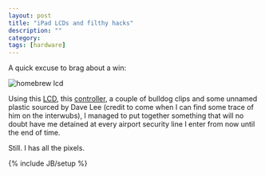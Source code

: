 ```yaml
---
layout: post
title: "iPad LCDs and filthy hacks"
description: ""
category:
tags: [hardware]
---
```


A quick excuse to brag about a win:

![homebrew lcd](https://s3-ap-sin-202-prod.digitalhub.com/CAEQARoQZn7rROCHK41ng5dOSKlgQw/018fa05605fbc5f765a4108a16989f4a0dbf3e9acc/IMG_0001.JPG?v=0&p=8&x=1&a=A%2B1WXfO7D2oC6YMd&e=1378362728000&r=38bb11bb-778e-43a8-b86b-2dce43b8ba7d-1&c=CsYECqQECscDCiFtc2hrZzAwMDAyMS5ibG9iLmNvcmUud2luZG93cy5uZXQQUBoDR0VUIp8BL2NudC9BVWRKcWs0QlFOMGRNTGtCUFdTLT9zcD1yJnNyPWImYnl0ZS1yYW5nZT0xODk2OTgyLTI0OTI2MDkmc2U9MjAxMy0wOS0wNVQwNzowNlomc3Q9MjAxMy0wOS0wNVQwNjoxMVomc2lnPVVFZVZSVzJ1a3A3ZnoxdU9Cd2FBVmVsJTJGSU4lMkJ4QWVlaXFmVTBYU01Wakw4JTNEKgRIVFRQMgMxLjE6BGh0dHBCHgoFUmFuZ2USFWJ5dGVzPTE4OTY5ODItMjQ5MjYwOUI-ChZ4LW1zLWNsaWVudC1yZXF1ZXN0LWlkEiQzOGJiMTFiYi03NzhlLTQzYTgtYjg2Yi0yZGNlNDNiOGJhN2RCGwoOeC1tcy1ibG9iLXR5cGUSCUJsb2NrQmxvYkIaCgx4LW1zLXZlcnNpb24SCjIwMTItMDItMTJCKgoJeC1tcy1kYXRlEh1UdWUsIDAzIFNlcCAyMDEzIDE4OjE4OjIxIEdNVEINCgZBY2NlcHQSAyovKkoJbXNfYXBfaGtnUglzM19hcF9zaW4SMAoVgbuX0ybWR37gLZH-iFja_A4Hp4afEhEBq6wSIfyjqhhhdNAKsDa9DRisrSQgABoUQVVkSnFrNEJRTjBkTUxrQlBXUy0iEEE3OWdsUUJhWnBGN1RZUWQSHQoVAY-gVgX7xfdlpBCKFpifSg2_PprMEgQIABAAIAI&s=peexNFPeB0o9Flmb-2CZfLLaU8s "homebrew lcd")

Using this [LCD](http://www.ebay.com.au/itm/LCD-Display-Screen-Panel-Replacement-Parts-For-Apple-iPad-3-4-4th-Gen-/350830499479?pt=Other_Tablet_eReader_Accessories&hash=item51af209697&_uhb=1), this [controller](http://dp2retina.rozsnyo.com/), a couple of bulldog clips and some unnamed plastic sourced by Dave Lee (credit to come when I can find some trace of him on the interwubs), I managed to put together something that will no doubt have me detained at every airport security line I enter from now until the end of time.

Still. I has all the pixels.


{% include JB/setup %}
